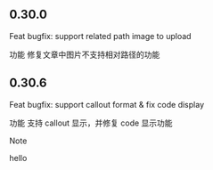 ## 0.30.0

Feat
bugfix: support related path image to upload

功能
修复文章中图片不支持相对路径的功能


## 0.30.6

Feat
bugfix: support callout format & fix code display

功能
支持 callout 显示，并修复 code 显示功能

> [!note]
> hello